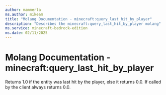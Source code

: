 ```yaml
---
author: mammerla
ms.author: mikeam
title: "Molang Documentation - minecraft:query_last_hit_by_player"
description: "Describes the minecraft:query_last_hit_by_player molang"
ms.service: minecraft-bedrock-edition
ms.date: 02/11/2025 
---
```


# Molang Documentation - minecraft:query_last_hit_by_player

Returns 1.0 if the entity was last hit by the player, else it returns 0.0. If called by the client always returns 0.0.
